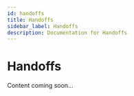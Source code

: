 ```yaml
---
id: handoffs
title: Handoffs
sidebar_label: Handoffs
description: Documentation for Handoffs
---
```


# Handoffs

Content coming soon...
